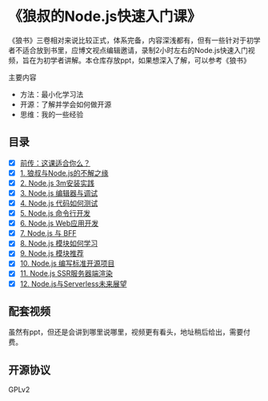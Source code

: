 # 《狼叔的Node.js快速入门课》

《狼书》三卷相对来说比较正式，体系完备，内容深浅都有，但有一些针对于初学者不适合放到书里，应博文视点编辑邀请，录制2小时左右的Node.js快速入门视频，旨在为初学者讲解。本仓库存放ppt，如果想深入了解，可以参考《狼书》

主要内容

- 方法：最小化学习法
- 开源：了解并学会如何做开源
- 思维：我的一些经验

## 目录

- [x] [前传：这课适合你么？](ppt/category.pptx)
- [x] [1. 狼叔与Node.js的不解之缘](ppt/1.pptx)
- [x] [2. Node.js 3m安装实践](ppt/2.pptx)
- [x] [3. Node.js 编辑器与调试](ppt/3.pptx)
- [x] [4. Node.js 代码如何测试](ppt/4.pptx)
- [x] [5. Node.js 命令行开发](ppt/5.pptx)
- [x] [6. Node.js Web应用开发](ppt/6.pptx)
- [x] [7. Node.js 与 BFF](ppt/7.pptx)
- [x] [8. Node.js 模块如何学习](ppt/8.pptx)
- [x] [9. Node.js 模块推荐](ppt/9.pptx)
- [x] [10. Node.js 编写标准开源项目](ppt/10.pptx)
- [x] [11. Node.js SSR服务器端渲染](ppt/11.pptx)
- [x] [12. Node.js与Serverless未来展望](ppt/12.pptx)

## 配套视频

虽然有ppt，但还是会讲到哪里说哪里，视频更有看头，地址稍后给出，需要付费。

## 开源协议

GPLv2
